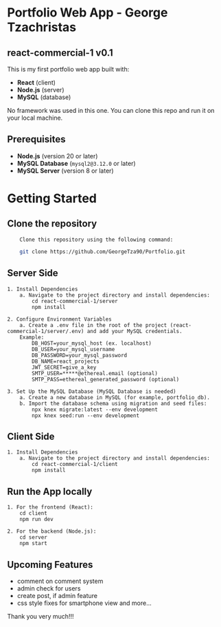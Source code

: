 # Portfolio Web App - George Tzachristas
## react-commercial-1 v0.1
This is my first portfolio web app built with:  
- **React** (client)  
- **Node.js** (server)  
- **MySQL** (database)  

No framework was used in this one. You can clone this repo and run it on your local machine.  

## Prerequisites  
- **Node.js** (version 20 or later)  
- **MySQL Database** (`mysql2@3.12.0` or later)  
- **MySQL Server** (version 8 or later)  

# Getting Started
## Clone the repository
        Clone this repository using the following command:      
```bash
    git clone https://github.com/GeorgeTza90/Portfolio.git
```
     
## Server Side
    1. Install Dependencies
        a. Navigate to the project directory and install dependencies:
            cd react-commercial-1/server
            npm install

    2. Configure Environment Variables
        a. Create a .env file in the root of the project (react-commercial-1/server/.env) and add your MySQL credentials. 
        Example: 
            DB_HOST=your_mysql_host (ex. localhost)
            DB_USER=your_mysql_username
            DB_PASSWORD=your_mysql_password
            DB_NAME=react_projects
            JWT_SECRET=give_a_key
            SMTP_USER=*****@ethereal.email (optional)
            SMTP_PASS=ethereal_generated_password (optional)

    3. Set Up the MySQL Database (MySQL Database is needed)        
        a. Create a new database in MySQL (for example, portfolio_db).
        b. Import the database schema using migration and seed files:
            npx knex migrate:latest --env development
            npx knex seed:run --env development

## Client Side
    1. Install Dependencies
        a. Navigate to the project directory and install dependencies:
            cd react-commercial-1/client
            npm install

## Run the App locally
    1. For the frontend (React):
        cd client
        npm run dev

    2. For the backend (Node.js):
        cd server
        npm start

## Upcoming Features
- comment on comment system
- admin check for users 
- create post, if admin feature
- css style fixes for smartphone view and more...



Thank you very much!!!